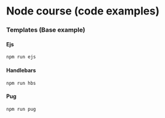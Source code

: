 # Node course (code examples)

### Templates (Base example)

#### Ejs
```
npm run ejs
```

#### Handlebars
```
npm run hbs
```

#### Pug
```
npm run pug
```
